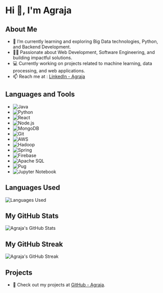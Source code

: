 # Hi 👋, I'm Agraja

## About Me

- 🌱 I’m currently learning and exploring Big Data technologies, Python, and Backend Development.
- 👨‍💻 Passionate about Web Development, Software Engineering, and building impactful solutions.
- 💻 Currently working on projects related to machine learning, data processing, and web applications.
- 📫 Reach me at : [LinkedIn - Agraja](https://www.linkedin.com/in/agraja-gottipati-b00a11248/)

## Languages and Tools

- ![Java](https://img.shields.io/badge/Java-007396?style=for-the-badge&logo=java&logoColor=white)
- ![Python](https://img.shields.io/badge/Python-3776AB?style=for-the-badge&logo=python&logoColor=white)
- ![React](https://img.shields.io/badge/React-61DAFB?style=for-the-badge&logo=react&logoColor=black)
- ![Node.js](https://img.shields.io/badge/Node.js-339933?style=for-the-badge&logo=node.js&logoColor=white)
- ![MongoDB](https://img.shields.io/badge/MongoDB-4EA94B?style=for-the-badge&logo=mongodb&logoColor=white)
- ![Git](https://img.shields.io/badge/Git-F05032?style=for-the-badge&logo=git&logoColor=white)
- ![AWS](https://img.shields.io/badge/AWS-232F3E?style=for-the-badge&logo=amazonaws&logoColor=white)
- ![Hadoop](https://img.shields.io/badge/Hadoop-66CCFF?style=for-the-badge&logo=apachehadoop&logoColor=white)
- ![Spring](https://img.shields.io/badge/Spring-6DB33F?style=for-the-badge&logo=spring&logoColor=white)
- ![Firebase](https://img.shields.io/badge/Firebase-FFCA28?style=for-the-badge&logo=firebase&logoColor=black)
- ![Apache SQL](https://img.shields.io/badge/Apache_SQL-003B57?style=for-the-badge&logo=apache&logoColor=white)
- ![Pug](https://img.shields.io/badge/Pug-16B7A0?style=for-the-badge&logo=pug&logoColor=white)
- ![Jupyter Notebook](https://img.shields.io/badge/Jupyter-DA5B00?style=for-the-badge&logo=jupyter&logoColor=white)


## Languages Used

![Languages Used](https://github-readme-stats.vercel.app/api/top-langs?username=Argon07&show_icons=true&locale=en&layout=compact)

## My GitHub Stats

![Agraja's GitHub Stats](https://github-readme-stats.vercel.app/api?username=Argon07&show_icons=true&locale=en)

## My GitHub Streak

![Agraja's GitHub Streak](https://github-readme-streak-stats.herokuapp.com/?user=Argon07)

## Projects

- 💼 Check out my projects at [GitHub - Agraja](https://github.com/Argon07).

